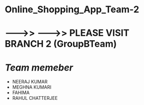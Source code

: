 # Online_Shopping_App_Team-2

# --->> --->> PLEASE VISIT BRANCH 2 (GroupBTeam)

 # *Team memeber*
- NEERAJ KUMAR
- MEGHNA KUMARI
- FAHIMA
- RAHUL CHATTERJEE







